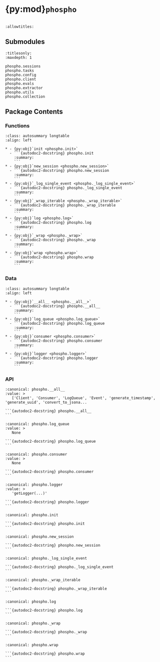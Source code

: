# {py:mod}`phospho`

```{py:module} phospho
```

```{autodoc2-docstring} phospho
:allowtitles:
```

## Submodules

```{toctree}
:titlesonly:
:maxdepth: 1

phospho.sessions
phospho.tasks
phospho.config
phospho.client
phospho.evals
phospho.extractor
phospho.utils
phospho.collection
```

## Package Contents

### Functions

````{list-table}
:class: autosummary longtable
:align: left

* - {py:obj}`init <phospho.init>`
  - ```{autodoc2-docstring} phospho.init
    :summary:
    ```
* - {py:obj}`new_session <phospho.new_session>`
  - ```{autodoc2-docstring} phospho.new_session
    :summary:
    ```
* - {py:obj}`_log_single_event <phospho._log_single_event>`
  - ```{autodoc2-docstring} phospho._log_single_event
    :summary:
    ```
* - {py:obj}`_wrap_iterable <phospho._wrap_iterable>`
  - ```{autodoc2-docstring} phospho._wrap_iterable
    :summary:
    ```
* - {py:obj}`log <phospho.log>`
  - ```{autodoc2-docstring} phospho.log
    :summary:
    ```
* - {py:obj}`_wrap <phospho._wrap>`
  - ```{autodoc2-docstring} phospho._wrap
    :summary:
    ```
* - {py:obj}`wrap <phospho.wrap>`
  - ```{autodoc2-docstring} phospho.wrap
    :summary:
    ```
````

### Data

````{list-table}
:class: autosummary longtable
:align: left

* - {py:obj}`__all__ <phospho.__all__>`
  - ```{autodoc2-docstring} phospho.__all__
    :summary:
    ```
* - {py:obj}`log_queue <phospho.log_queue>`
  - ```{autodoc2-docstring} phospho.log_queue
    :summary:
    ```
* - {py:obj}`consumer <phospho.consumer>`
  - ```{autodoc2-docstring} phospho.consumer
    :summary:
    ```
* - {py:obj}`logger <phospho.logger>`
  - ```{autodoc2-docstring} phospho.logger
    :summary:
    ```
````

### API

````{py:data} __all__
:canonical: phospho.__all__
:value: >
   ['Client', 'Consumer', 'LogQueue', 'Event', 'generate_timestamp', 'generate_uuid', 'convert_to_jsona...

```{autodoc2-docstring} phospho.__all__
```

````

````{py:data} log_queue
:canonical: phospho.log_queue
:value: >
   None

```{autodoc2-docstring} phospho.log_queue
```

````

````{py:data} consumer
:canonical: phospho.consumer
:value: >
   None

```{autodoc2-docstring} phospho.consumer
```

````

````{py:data} logger
:canonical: phospho.logger
:value: >
   'getLogger(...)'

```{autodoc2-docstring} phospho.logger
```

````

````{py:function} init(api_key: typing.Optional[str] = None, project_id: typing.Optional[str] = None, tick: float = 0.5) -> None
:canonical: phospho.init

```{autodoc2-docstring} phospho.init
```
````

````{py:function} new_session() -> str
:canonical: phospho.new_session

```{autodoc2-docstring} phospho.new_session
```
````

````{py:function} _log_single_event(input: typing.Union[phospho.extractor.RawDataType, str], output: typing.Optional[typing.Union[phospho.extractor.RawDataType, str]] = None, session_id: typing.Optional[str] = None, task_id: typing.Optional[str] = None, raw_input: typing.Optional[phospho.extractor.RawDataType] = None, raw_output: typing.Optional[phospho.extractor.RawDataType] = None, input_to_str_function: typing.Optional[typing.Callable[[typing.Any], str]] = None, output_to_str_function: typing.Optional[typing.Callable[[typing.Any], str]] = None, concatenate_raw_outputs_if_task_id_exists: bool = True, to_log: bool = True, **kwargs: typing.Dict[str, typing.Any]) -> typing.Dict[str, object]
:canonical: phospho._log_single_event

```{autodoc2-docstring} phospho._log_single_event
```
````

````{py:function} _wrap_iterable(output: typing.Union[typing.Iterable[phospho.extractor.RawDataType], typing.AsyncIterable[phospho.extractor.RawDataType]]) -> None
:canonical: phospho._wrap_iterable

```{autodoc2-docstring} phospho._wrap_iterable
```
````

````{py:function} log(input: typing.Union[phospho.extractor.RawDataType, str], output: typing.Optional[typing.Union[phospho.extractor.RawDataType, str, typing.Iterable[phospho.extractor.RawDataType]]] = None, session_id: typing.Optional[str] = None, task_id: typing.Optional[str] = None, raw_input: typing.Optional[phospho.extractor.RawDataType] = None, raw_output: typing.Optional[phospho.extractor.RawDataType] = None, input_to_str_function: typing.Optional[typing.Callable[[typing.Any], str]] = None, output_to_str_function: typing.Optional[typing.Callable[[typing.Any], str]] = None, output_to_task_id_and_to_log_function: typing.Optional[typing.Callable[[typing.Any], typing.Tuple[typing.Optional[str], bool]]] = None, concatenate_raw_outputs_if_task_id_exists: bool = True, stream: bool = False, **kwargs: typing.Dict[str, typing.Any]) -> typing.Dict[str, object]
:canonical: phospho.log

```{autodoc2-docstring} phospho.log
```
````

````{py:function} _wrap(__fn, stream: bool = False, stop: typing.Optional[typing.Callable[[typing.Any], bool]] = None, **meta_wrap_kwargs: typing.Any) -> typing.Callable[[typing.Any], typing.Any]
:canonical: phospho._wrap

```{autodoc2-docstring} phospho._wrap
```
````

````{py:function} wrap(__fn: typing.Optional[typing.Callable[[typing.Any], typing.Any]] = None, *, stream: bool = False, stop: typing.Optional[typing.Callable[[typing.Any], bool]] = None, **meta_kwargs)
:canonical: phospho.wrap

```{autodoc2-docstring} phospho.wrap
```
````
